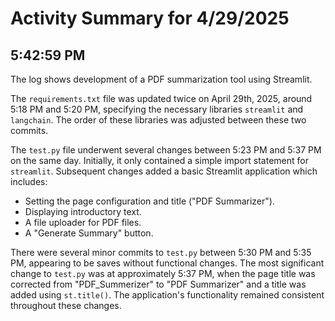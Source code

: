 # Activity Summary for 4/29/2025

## 5:42:59 PM
The log shows development of a PDF summarization tool using Streamlit.

The `requirements.txt` file was updated twice on April 29th, 2025, around 5:18 PM and 5:20 PM,  specifying the necessary libraries `streamlit` and `langchain`.  The order of these libraries was adjusted between these two commits.

The `test.py` file underwent several changes between 5:23 PM and 5:37 PM on the same day.  Initially, it only contained a simple import statement for `streamlit`.  Subsequent changes added a basic Streamlit application which includes:

*   Setting the page configuration and title ("PDF Summarizer").
*   Displaying introductory text.
*   A file uploader for PDF files.
*   A "Generate Summary" button.

There were several minor commits to `test.py` between 5:30 PM and 5:35 PM, appearing to be saves without functional changes. The most significant change to `test.py`  was at approximately 5:37 PM, when the page title was corrected from "PDF_Summerizer" to "PDF Summarizer" and a title was added using `st.title()`.  The application's functionality remained consistent throughout these changes.

